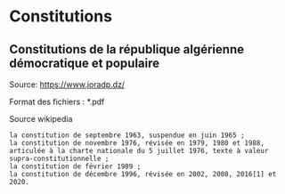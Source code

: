 # Constitutions
## Constitutions de la république algérienne démocratique et populaire

Source: https://www.joradp.dz/

Format des fichiers : *.pdf

Source wikipedia

    la constitution de septembre 1963, suspendue en juin 1965 ;
    la constitution de novembre 1976, révisée en 1979, 1980 et 1988, articulée à la charte nationale du 5 juillet 1976, texte à valeur supra-constitutionnelle ;
    la constitution de février 1989 ;
    la constitution de décembre 1996, révisée en 2002, 2008, 2016[1] et 2020.